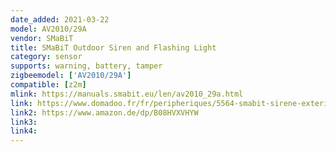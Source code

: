 ```yaml
---
date_added: 2021-03-22
model: AV2010/29A
vendor: SMaBiT
title: SMaBiT Outdoor Siren and Flashing Light
category: sensor
supports: warning, battery, tamper
zigbeemodel: ['AV2010/29A']
compatible: [z2m]
mlink: https://manuals.smabit.eu/len/av2010_29a.html
link: https://www.domadoo.fr/fr/peripheriques/5564-smabit-sirene-exterieure-zigbee-104-db-8023874397641.html
link2: https://www.amazon.de/dp/B08HVXVHYW
link3:
link4:
---
```


